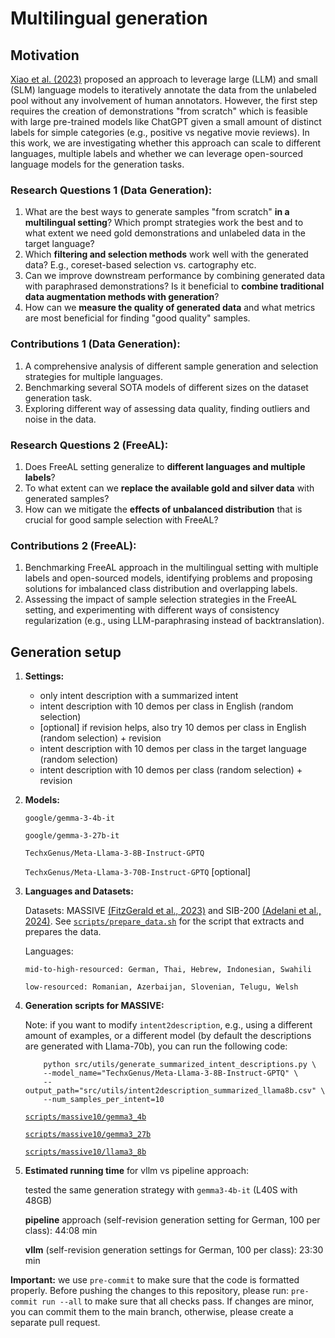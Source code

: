 # Multilingual generation

## Motivation

[Xiao et al. (2023)](https://aclanthology.org/2023.emnlp-main.896/) proposed an approach to leverage large (LLM) and small (SLM) language models to iteratively annotate the data from the unlabeled pool without any involvement of human annotators. However, the first step requires the creation of demonstrations "from scratch" which is feasible with large pre-trained models like ChatGPT given a small amount of distinct labels for simple categories (e.g., positive vs negative movie reviews). In this work, we are investigating whether this approach can scale to different languages, multiple labels and whether we can leverage open-sourced language models for the generation tasks.

### Research Questions 1 (Data Generation):

1. What are the best ways to generate samples "from scratch" **in a multilingual setting**? Which prompt strategies work the best and to what extent we need gold demonstrations and unlabeled data in the target language?
2. Which **filtering and selection methods** work well with the generated data? E.g., coreset-based selection vs. cartography etc.
3. Can we improve downstream performance by combining generated data with paraphrased demonstrations? Is it beneficial to **combine traditional data augmentation methods with generation**?
4. How can we **measure the quality of generated data** and what metrics are most beneficial for finding "good quality" samples.

### Contributions 1 (Data Generation):

1. A comprehensive analysis of different sample generation and selection strategies for multiple languages.
2. Benchmarking several SOTA models of different sizes on the dataset generation task.
3. Exploring different way of assessing data quality, finding outliers and noise in the data.

### Research Questions 2 (FreeAL):

1. Does FreeAL setting generalize to **different languages and multiple labels**?
2. To what extent can we **replace the available gold and silver data** with generated samples?
3. How can we mitigate the **effects of unbalanced distribution** that is crucial for good sample selection with FreeAL?

### Contributions 2 (FreeAL):

1. Benchmarking FreeAL approach in the multilingual setting with multiple labels and open-sourced models, identifying problems and proposing solutions for imbalanced class distribution and overlapping labels.
2. Assessing the impact of sample selection strategies in the FreeAL setting, and experimenting with different ways of consistency regularization (e.g., using LLM-paraphrasing instead of backtranslation).

## Generation setup

1. **Settings:**

   - only intent description with a summarized intent
   - intent description with 10 demos per class in English (random selection)
   - \[optional\] if revision helps, also try 10 demos per class in English (random selection) + revision
   - intent description with 10 demos per class in the target language (random selection)
   - intent description with 10 demos per class (random selection) + revision

2. **Models:**

   `google/gemma-3-4b-it`

   `google/gemma-3-27b-it`

   `TechxGenus/Meta-Llama-3-8B-Instruct-GPTQ`

   `TechxGenus/Meta-Llama-3-70B-Instruct-GPTQ` \[optional\]

3. **Languages and Datasets:**

   Datasets:
   MASSIVE [(FitzGerald et al., 2023)](https://aclanthology.org/2023.acl-long.235/) and SIB-200 [(Adelani et al., 2024)](https://aclanthology.org/2024.eacl-long.14.pdf). See [`scripts/prepare_data.sh`](https://github.com/tanikina/multilingual-generation/blob/main/scripts/prepare_data.sh) for the script that extracts and prepares the data.

   Languages:

   ```
   mid-to-high-resourced: German, Thai, Hebrew, Indonesian, Swahili

   low-resourced: Romanian, Azerbaijan, Slovenian, Telugu, Welsh
   ```

4. **Generation scripts for MASSIVE:**

   Note: if you want to modify `intent2description`, e.g., using a different amount of examples, or a different model (by default the descriptions are generated with Llama-70b), you can run the following code:

   ```
       python src/utils/generate_summarized_intent_descriptions.py \
       --model_name="TechxGenus/Meta-Llama-3-8B-Instruct-GPTQ" \
       --output_path="src/utils/intent2description_summarized_llama8b.csv" \
       --num_samples_per_intent=10
   ```

   [`scripts/massive10/gemma3_4b`](https://github.com/tanikina/multilingual-generation/tree/main/scripts/massive10/gemma3_4b)

   [`scripts/massive10/gemma3_27b`](https://github.com/tanikina/multilingual-generation/tree/main/scripts/massive10/gemma3_27b)

   [`scripts/massive10/llama3_8b`](https://github.com/tanikina/multilingual-generation/tree/main/scripts/massive10/llama3_8b)

5. **Estimated running time** for vllm vs pipeline approach:

   tested the same generation strategy with `gemma3-4b-it` (L40S with 48GB)

   **pipeline** approach (self-revision generation setting for German, 100 per class): 44:08 min

   **vllm** (self-revision generation settings for German, 100 per class): 23:30 min

**Important:** we use `pre-commit` to make sure that the code is formatted properly. Before pushing the changes to this repository, please run: `pre-commit run --all` to make sure that all checks pass. If changes are minor, you can commit them to the main branch, otherwise, please create a separate pull request.

